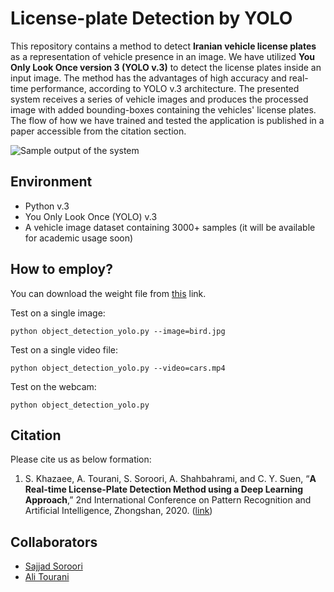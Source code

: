 # License-plate Detection by YOLO

This repository contains a method to detect **Iranian vehicle license plates** as a representation of vehicle presence in an image. We have utilized **You Only Look Once version 3 (YOLO v.3)** to detect the license plates inside an input image. The method has the advantages of high accuracy and real-time performance, according to YOLO v.3 architecture. The presented system receives a series of vehicle images and produces the processed image with added bounding-boxes containing the vehicles' license plates. The flow of how we have trained and tested the application is published in a paper accessible from the citation section.

![Sample output of the system](Ali-Tourani-Sajjad-Soroori-Deep-Learning-LPD.png "Sample Output")

## Environment

- Python v.3
- You Only Look Once (YOLO) v.3
- A vehicle image dataset containing 3000+ samples (it will be available for academic usage soon)

## How to employ?

You can download the weight file from [this](https://drive.google.com/file/d/1vXjIoRWY0aIpYfhj3TnPUGdmJoHnWaOc/ "this") link.

Test on a single image:

```
python object_detection_yolo.py --image=bird.jpg
```

Test on a single video file:

```
python object_detection_yolo.py --video=cars.mp4
```

Test on the webcam:

```
python object_detection_yolo.py
```

## Citation

Please cite us as below formation:
1. S. Khazaee, A. Tourani, S. Soroori, A. Shahbahrami, and C. Y. Suen, “**A Real-time License-Plate Detection Method using a Deep Learning Approach**,” 2nd International Conference on Pattern Recognition and Artificial Intelligence, Zhongshan, 2020. ([link](https://users.encs.concordia.ca/~icprai20/ "link"))

## Collaborators

- [Sajjad Soroori](https://github.com/SajjadSo "Sajjad Soroori")
- [Ali Tourani](https://github.com/alitourani "Ali Tourani")
